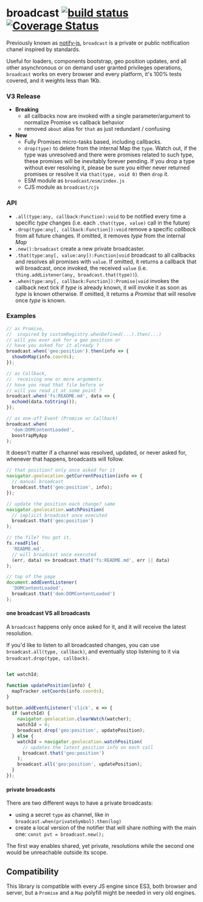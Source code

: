 broadcast [![build status](https://secure.travis-ci.org/WebReflection/broadcast.svg)](http://travis-ci.org/WebReflection/broadcast) [![Coverage Status](https://s3.amazonaws.com/assets.coveralls.io/badges/coveralls_100.svg)](https://coveralls.io/github/WebReflection/broadcast?branch=master)
=========

Previously known as [notify-js](https://www.webreflection.co.uk/blog/2015/08/14/the-line-between-events-and-promises),
`broadcast` is a private or public notification chanel inspired by standards.

Useful for loaders, components bootstrap, geo position updates, and all other asynchronous or on demand user granted privileges operations, `broadcast` works on every browser and every platform, it's 100% tests covered, and it weights less than 1Kb.

### V3 Release

  * **Breaking**
    * all callbacks now are invoked with a single parameter/argument to normalize Promise vs callback behavior
    * removed `about` alias for `that` as just redundant / confusing
  * **New**
    * Fully Promises micro-tasks based, including callbacks.
    * `drop(type)` to delete from the internal Map the `type`. Watch out, if the type was unresolved and there were promises related to such type, these promises will be inevitably forever pending. If you drop a type without ever resolving it, please be sure you either never returned promises or resolve it via `that(type, void 0)` then `drop` it.
    * ESM module as `broadcast/esm/index.js`
    * CJS module as `broadcast/cjs`

### API

  * `.all(type:any, callback:Function):void` to be notified every time a specific _type_ changes (i.e. each `.that(type, value)` call in the future)
  * `.drop(type:any[, callback:Function]):void` remove a specific _callback_ from all future changes. If omitted, it removes _type_ from the internal _Map_
  * `.new():broadcast` create a new private broadcaster.
  * `.that(type:any[, value:any]):Function|void` broadcast to all callbacks and resolves all promises with `value`. If omitted, it returns a callback that will broadcast, once invoked, the received `value` (i.e. `thing.addListener(any, broadcast.that(type))`).
  * `.when(type:any[, callback:Function]):Promise|void` invokes the callback next tick if _type_ is already known, it will invoke it as soon as _type_ is known otherwise. If omitted, it returns a _Promise_ that will resolve once _type_ is known.

### Examples

```js
// as Promise,
//  inspired by customRegistry.whenDefined(...).then(...)
// will you ever ask for a geo position or
// have you asked for it already ?
broadcast.when('geo:position').then(info => {
  showOnMap(info.coords);
});

// as Callback,
//  receiving one or more arguments
// have you read that file before or
// will you read it at some point ?
broadcast.when('fs:README.md', data => {
  echomd(data.toString());
});

// as one-off Event (Promise or Callback)
broadcast.when(
  'dom:DOMContentLoaded',
  boostrapMyApp
);
```

It doesn't matter if a channel was resolved, updated, or never asked for,
whenever that happens, broadcasts will follow.

```js
// that position? only once asked for it
navigator.geolocation.getCurrentPosition(info => {
  // manual broadcast
  broadcast.that('geo:position', info);
});

// update the position each change? same
navigator.geolocation.watchPosition(
  // implicit broadcast once executed
  broadcast.that('geo:position')
);

// the file? You got it.
fs.readFile(
  'README.md',
  // will broadcast once executed
  (err, data) => broadcast.that('fs:README.md', err || data)
);

// top of the page
document.addEventListener(
  'DOMContentLoaded',
  broadcast.that('dom:DOMContentLoaded')
);
```

#### one broadcast VS all broadcasts

A `broadcast` happens only once asked for it, and it will receive the latest resolution.

If you'd like to listen to all broadcasted changes, you can use `broadcast.all(type, callback)`,
and eventually stop listening to it via `broadcast.drop(type, callback)`.

```js

let watchId;

function updatePosition(info) {
  mapTracker.setCoords(info.coords);
}

button.addEventListener('click', e => {
  if (watchId) {
    navigator.geolocation.clearWatch(watcher);
    watchId = 0;
    broadcast.drop('geo:position', updatePosition);
  } else {
    watchId = navigator.geolocation.watchPosition(
      // updates the latest position info on each call
      broadcast.that('geo:position')
    );
    broadcast.all('geo:position', updatePosition);
  }
});
```


#### private broadcasts
There are two different ways to have a private broadcasts:

  * using a secret `type` as channel, like in `broadcast.when(privateSymbol).then(log)`
  * create a local version of the notifier that will share nothing with the main one:
    `const pvt = broadcast.new();`

The first way enables shared, yet private, resolutions while the second one would be unreachable outside its scope.


## Compatibility
This library is compatible with every JS engine since ES3, both browser and server,
but a `Promise` and a `Map` polyfill might be needed in very old engines.
